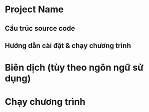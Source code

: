 # Project Name

## Cấu trúc source code

## Hướng dẫn cài đặt & chạy chương trình

# Biên dịch (tùy theo ngôn ngữ sử dụng)
# Chạy chương trình
